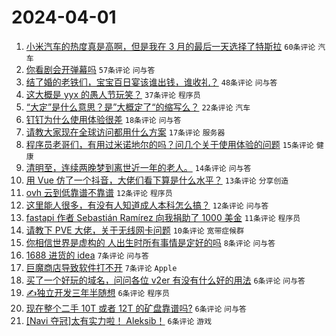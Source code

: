 # 2024-04-01

1. [小米汽车的热度真是高啊，但是我在 3 月的最后一天选择了特斯拉](https://www.v2ex.com/t/1028654) `60条评论` `汽车`
1. [你看剧会开弹幕吗](https://www.v2ex.com/t/1028643) `57条评论` `问与答`
1. [结了婚的老铁们，宝宝百日宴该谁出钱，谁收礼？](https://www.v2ex.com/t/1028673) `48条评论` `问与答`
1. [这大概是 yyx 的愚人节玩笑？](https://www.v2ex.com/t/1028662) `37条评论` `程序员`
1. [“大定”是什么意思？是”大概定了“的缩写么？](https://www.v2ex.com/t/1028647) `22条评论` `汽车`
1. [钉钉为什么使用体验很差](https://www.v2ex.com/t/1028650) `18条评论` `问与答`
1. [请教大家现在全球访问都用什么方案](https://www.v2ex.com/t/1028652) `17条评论` `服务器`
1. [程序员老哥们，有用过米诺地尔的吗？问几个关于使用体验的问题](https://www.v2ex.com/t/1028649) `15条评论` `健康`
1. [清明至，连续两晚梦到离世近一年的老人。](https://www.v2ex.com/t/1028644) `14条评论` `问与答`
1. [用 Vue 仿了一个抖音，大佬们看下算是什么水平？](https://www.v2ex.com/t/1028678) `13条评论` `分享创造`
1. [ovh 云到低靠谱不靠谱](https://www.v2ex.com/t/1028655) `12条评论` `程序员`
1. [这里能人很多，有没有人知道成人本科怎么搞？](https://www.v2ex.com/t/1028648) `12条评论` `问与答`
1. [fastapi 作者 Sebastián Ramírez 向我捐助了 1000 美金](https://www.v2ex.com/t/1028666) `11条评论` `程序员`
1. [请教下 PVE 大佬，关于无线网卡问题](https://www.v2ex.com/t/1028651) `10条评论` `宽带症候群`
1. [你相信世界是虚构的 人出生时所有事情是定好的吗](https://www.v2ex.com/t/1028680) `8条评论` `问与答`
1. [1688 进货的 idea](https://www.v2ex.com/t/1028704) `7条评论` `问与答`
1. [巨魔商店导致软件打不开](https://www.v2ex.com/t/1028664) `7条评论` `Apple`
1. [买了一个好玩的域名，问问各位 v2er 有没有什么好的用法](https://www.v2ex.com/t/1028689) `6条评论` `问与答`
1. [✍独立开发三年半随想](https://www.v2ex.com/t/1028683) `6条评论` `程序员`
1. [现在整个二手 10T 或者 12T 的矿盘靠谱吗?](https://www.v2ex.com/t/1028663) `6条评论` `问与答`
1. [[Navi 夺冠]太有实力啦！ Aleksib！](https://www.v2ex.com/t/1028658) `6条评论` `游戏`
